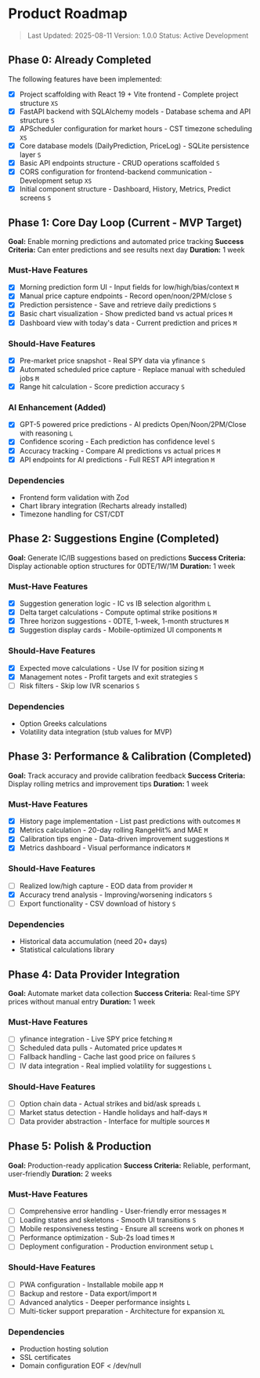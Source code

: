 # Product Roadmap

> Last Updated: 2025-08-11
> Version: 1.0.0
> Status: Active Development

## Phase 0: Already Completed

The following features have been implemented:

- [x] Project scaffolding with React 19 + Vite frontend - Complete project structure `XS`
- [x] FastAPI backend with SQLAlchemy models - Database schema and API structure `S`
- [x] APScheduler configuration for market hours - CST timezone scheduling `XS`
- [x] Core database models (DailyPrediction, PriceLog) - SQLite persistence layer `S`
- [x] Basic API endpoints structure - CRUD operations scaffolded `S`
- [x] CORS configuration for frontend-backend communication - Development setup `XS`
- [x] Initial component structure - Dashboard, History, Metrics, Predict screens `S`

## Phase 1: Core Day Loop (Current - MVP Target)

**Goal:** Enable morning predictions and automated price tracking
**Success Criteria:** Can enter predictions and see results next day
**Duration:** 1 week

### Must-Have Features

- [x] Morning prediction form UI - Input fields for low/high/bias/context `M`
- [x] Manual price capture endpoints - Record open/noon/2PM/close `S`
- [x] Prediction persistence - Save and retrieve daily predictions `S`
- [x] Basic chart visualization - Show predicted band vs actual prices `M`
- [x] Dashboard view with today's data - Current prediction and prices `M`

### Should-Have Features

- [x] Pre-market price snapshot - Real SPY data via yfinance `S`
- [x] Automated scheduled price capture - Replace manual with scheduled jobs `M`
- [x] Range hit calculation - Score prediction accuracy `S`

### AI Enhancement (Added)

- [x] GPT-5 powered price predictions - AI predicts Open/Noon/2PM/Close with reasoning `L`
- [x] Confidence scoring - Each prediction has confidence level `S`
- [x] Accuracy tracking - Compare AI predictions vs actual prices `M`
- [x] API endpoints for AI predictions - Full REST API integration `M`

### Dependencies

- Frontend form validation with Zod
- Chart library integration (Recharts already installed)
- Timezone handling for CST/CDT

## Phase 2: Suggestions Engine (Completed)

**Goal:** Generate IC/IB suggestions based on predictions
**Success Criteria:** Display actionable option structures for 0DTE/1W/1M
**Duration:** 1 week

### Must-Have Features

- [x] Suggestion generation logic - IC vs IB selection algorithm `L`
- [x] Delta target calculations - Compute optimal strike positions `M`
- [x] Three horizon suggestions - 0DTE, 1-week, 1-month structures `M`
- [x] Suggestion display cards - Mobile-optimized UI components `M`

### Should-Have Features

- [x] Expected move calculations - Use IV for position sizing `M`
- [x] Management notes - Profit targets and exit strategies `S`
- [ ] Risk filters - Skip low IVR scenarios `S`

### Dependencies

- Option Greeks calculations
- Volatility data integration (stub values for MVP)

## Phase 3: Performance & Calibration (Completed)

**Goal:** Track accuracy and provide calibration feedback
**Success Criteria:** Display rolling metrics and improvement tips
**Duration:** 1 week

### Must-Have Features

- [x] History page implementation - List past predictions with outcomes `M`
- [x] Metrics calculation - 20-day rolling RangeHit% and MAE `M`
- [x] Calibration tips engine - Data-driven improvement suggestions `M`
- [x] Metrics dashboard - Visual performance indicators `M`

### Should-Have Features

- [ ] Realized low/high capture - EOD data from provider `M`
- [x] Accuracy trend analysis - Improving/worsening indicators `S`
- [ ] Export functionality - CSV download of history `S`

### Dependencies

- Historical data accumulation (need 20+ days)
- Statistical calculations library

## Phase 4: Data Provider Integration

**Goal:** Automate market data collection
**Success Criteria:** Real-time SPY prices without manual entry
**Duration:** 1 week

### Must-Have Features

- [ ] yfinance integration - Live SPY price fetching `M`
- [ ] Scheduled data pulls - Automated price updates `M`
- [ ] Fallback handling - Cache last good price on failures `S`
- [ ] IV data integration - Real implied volatility for suggestions `L`

### Should-Have Features

- [ ] Option chain data - Actual strikes and bid/ask spreads `L`
- [ ] Market status detection - Handle holidays and half-days `M`
- [ ] Data provider abstraction - Interface for multiple sources `M`

## Phase 5: Polish & Production

**Goal:** Production-ready application
**Success Criteria:** Reliable, performant, user-friendly
**Duration:** 2 weeks

### Must-Have Features

- [ ] Comprehensive error handling - User-friendly error messages `M`
- [ ] Loading states and skeletons - Smooth UI transitions `S`
- [ ] Mobile responsiveness testing - Ensure all screens work on phones `M`
- [ ] Performance optimization - Sub-2s load times `M`
- [ ] Deployment configuration - Production environment setup `L`

### Should-Have Features

- [ ] PWA configuration - Installable mobile app `M`
- [ ] Backup and restore - Data export/import `M`
- [ ] Advanced analytics - Deeper performance insights `L`
- [ ] Multi-ticker support preparation - Architecture for expansion `XL`

### Dependencies

- Production hosting solution
- SSL certificates
- Domain configuration
EOF < /dev/null